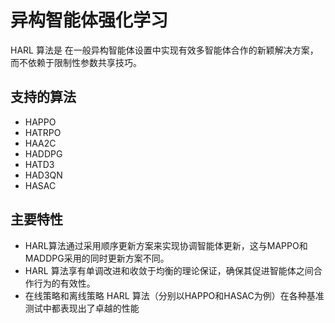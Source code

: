 # 异构智能体强化学习

HARL 算法是   在一般异构智能体设置中实现有效多智能体合作的新颖解决方案，而不依赖于限制性参数共享技巧。

## 支持的算法

- HAPPO
- HATRPO
- HAA2C
- HADDPG
- HATD3
- HAD3QN
- HASAC

## 主要特性

- HARL算法通过采用顺序更新方案来实现协调智能体更新，这与MAPPO和MADDPG采用的同时更新方案不同。
- HARL 算法享有单调改进和收敛于均衡的理论保证，确保其促进智能体之间合作行为的有效性。
- 在线策略和离线策略 HARL 算法（分别以HAPPO和HASAC为例）在各种基准测试中都表现出了卓越的性能

